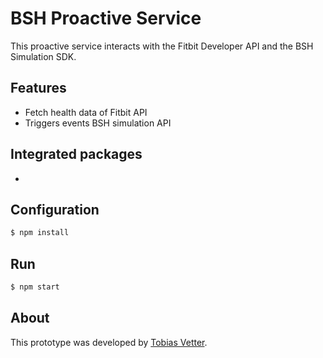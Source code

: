 BSH Proactive Service
==============

This proactive service interacts with the Fitbit Developer API and the BSH Simulation SDK.



## Features

* Fetch health data of Fitbit API
* Triggers events BSH simulation API



## Integrated packages

* 



## Configuration

```bash
$ npm install
```



## Run

```bash
$ npm start
```



## About

This prototype was developed by [Tobias Vetter](mailto:tobias.vetter@student.reutlingen-university.de).